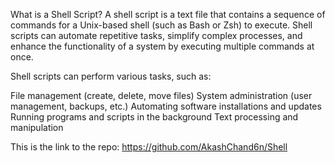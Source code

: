 What is a Shell Script?
A shell script is a text file that contains a sequence of commands for a Unix-based shell (such as Bash or Zsh) to execute. Shell scripts can automate repetitive tasks, simplify complex processes, and enhance the functionality of a system by executing multiple commands at once.

Shell scripts can perform various tasks, such as:

File management (create, delete, move files)
System administration (user management, backups, etc.)
Automating software installations and updates
Running programs and scripts in the background
Text processing and manipulation


This is the link to the repo: https://github.com/AkashChand6n/Shell
